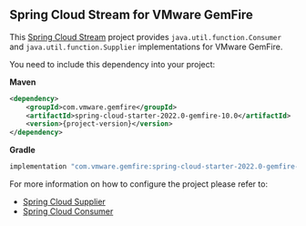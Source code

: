 ## Spring Cloud Stream for VMware GemFire

This [Spring Cloud Stream](https://spring.io/projects/spring-cloud-stream) project provides `java.util.function.Consumer` and `java.util.function.Supplier` implementations for VMware GemFire.

You need to include this dependency into your project:

**Maven**
```xml
<dependency>
    <groupId>com.vmware.gemfire</groupId>
    <artifactId>spring-cloud-starter-2022.0-gemfire-10.0</artifactId>
    <version>{project-version}</version>
</dependency>
```

**Gradle**
```groovy
implementation "com.vmware.gemfire:spring-cloud-starter-2022.0-gemfire-10.0:{project-version}"
```

For more information on how to configure the project please refer to:
* [Spring Cloud Supplier](spring-cloud-supplier-gemfire/README.md)
* [Spring Cloud Consumer](spring-cloud-consumer-gemfire/README.md)
